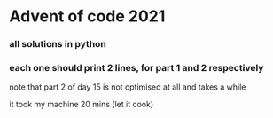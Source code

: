 # Advent of code 2021

### all solutions in python

### each one should print 2 lines, for part 1 and 2 respectively

note that part 2 of day 15 is not optimised at all and takes a while

it took my machine 20 mins (let it cook)
